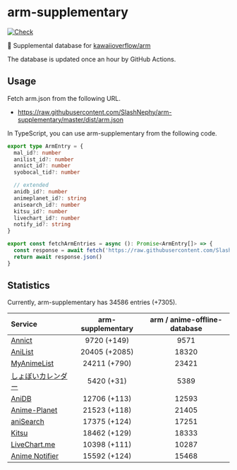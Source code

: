 # arm-supplementary

[![Check](https://github.com/SlashNephy/arm-supplementary/actions/workflows/check-node.yml/badge.svg)](https://github.com/SlashNephy/arm-supplementary/actions/workflows/check-node.yml)

💊 Supplemental database for [kawaiioverflow/arm](https://github.com/kawaiioverflow/arm)

The database is updated once an hour by GitHub Actions.

## Usage

Fetch arm.json from the following URL.

- https://raw.githubusercontent.com/SlashNephy/arm-supplementary/master/dist/arm.json

In TypeScript, you can use arm-supplementary from the following code.

```TypeScript
export type ArmEntry = {
  mal_id?: number
  anilist_id?: number
  annict_id?: number
  syobocal_tid?: number

  // extended
  anidb_id?: number
  animeplanet_id?: string
  anisearch_id?: number
  kitsu_id?: number
  livechart_id?: number
  notify_id?: string
}

export const fetchArmEntries = async (): Promise<ArmEntry[]> => {
  const response = await fetch('https://raw.githubusercontent.com/SlashNephy/arm-supplementary/master/dist/arm.json')
  return await response.json()
}
```

## Statistics

Currently, arm-supplementary has 34586 entries (+7305).

| Service                                     | arm-supplementary | arm / anime-offline-database |
| :------------------------------------------ | :---------------: | :--------------------------: |
| [Annict](https://annict.com)                |    9720 (+149)    |             9571             |
| [AniList](https://anilist.co)               |   20405 (+2085)   |            18320             |
| [MyAnimeList](https://myanimelist.net)      |   24211 (+790)    |            23421             |
| [しょぼいカレンダー](https://cal.syoboi.jp) |    5420 (+31)     |             5389             |
| [AniDB](https://anidb.net)                  |   12706 (+113)    |            12593             |
| [Anime-Planet](https://anime-planet.com)    |   21523 (+118)    |            21405             |
| [aniSearch](https://anisearch.com)          |   17375 (+124)    |            17251             |
| [Kitsu](https://kitsu.io)                   |   18462 (+129)    |            18333             |
| [LiveChart.me](https://livechart.me)        |   10398 (+111)    |            10287             |
| [Anime Notifier](https://notify.moe)        |   15592 (+124)    |            15468             |
